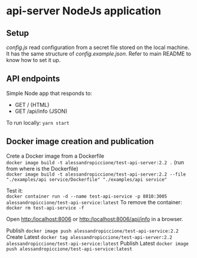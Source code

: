 # api-server NodeJs application

## Setup

_config.js_ read configuration from a secret file stored on the local machine.  
It has the same structure of _config.example.json_.
Refer to main README to know how to set it up.  

## API endpoints

Simple Node app that responds to:

- GET /         (HTML)
- GET /api/info (JSON)

To run locally: `yarn start`

## Docker image creation and publication

Crete a Docker image from a Dockerfile  
`docker image build -t alessandropiccione/test-api-server:2.2 .` (run from where is the Dockerfile)  
`docker image build -t alessandropiccione/test-api-server:2.2 --file "./examples/api service/Dockerfile" "./examples/api service"`

Test it:  
`docker container run -d --name test-api-service -p 8010:3005 alessandropiccione/test-api-service:latest`
To remove the container: `docker rm test-api-service -f`

Open <http:/localhost:8006> or <http:/localhost:8006/api/info> in a browser.

Publish `docker image push alessandropiccione/test-api-service:2.2`  
Create Latest `docker tag alessandropiccione/test-api-server:2.2 alessandropiccione/test-api-service:latest`
Publish Latest `docker image push alessandropiccione/test-api-service:latest`

